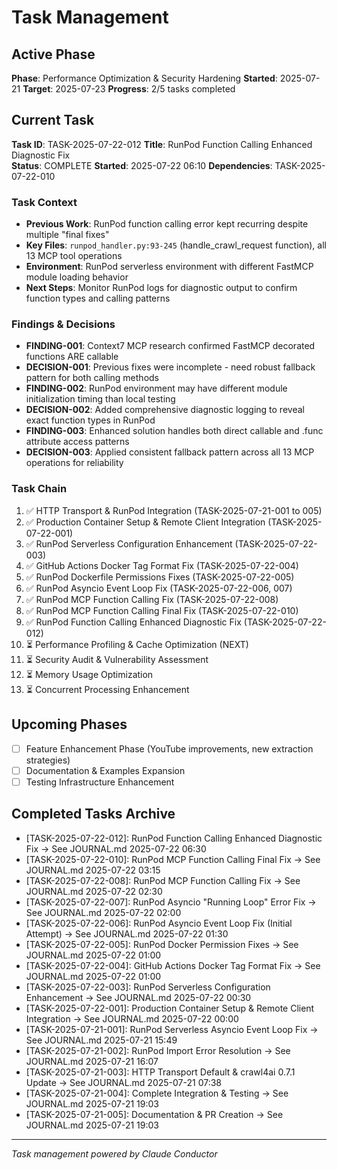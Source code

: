 # Task Management

## Active Phase
**Phase**: Performance Optimization & Security Hardening
**Started**: 2025-07-21
**Target**: 2025-07-23
**Progress**: 2/5 tasks completed

## Current Task
**Task ID**: TASK-2025-07-22-012
**Title**: RunPod Function Calling Enhanced Diagnostic Fix  
**Status**: COMPLETE
**Started**: 2025-07-22 06:10
**Dependencies**: TASK-2025-07-22-010

### Task Context
<!-- Critical information needed to resume this task -->
- **Previous Work**: RunPod function calling error kept recurring despite multiple "final fixes"
- **Key Files**: `runpod_handler.py:93-245` (handle_crawl_request function), all 13 MCP tool operations
- **Environment**: RunPod serverless environment with different FastMCP module loading behavior
- **Next Steps**: Monitor RunPod logs for diagnostic output to confirm function types and calling patterns

### Findings & Decisions
- **FINDING-001**: Context7 MCP research confirmed FastMCP decorated functions ARE callable
- **DECISION-001**: Previous fixes were incomplete - need robust fallback pattern for both calling methods
- **FINDING-002**: RunPod environment may have different module initialization timing than local testing
- **DECISION-002**: Added comprehensive diagnostic logging to reveal exact function types in RunPod
- **FINDING-003**: Enhanced solution handles both direct callable and .func attribute access patterns
- **DECISION-003**: Applied consistent fallback pattern across all 13 MCP operations for reliability

### Task Chain
1. ✅ HTTP Transport & RunPod Integration (TASK-2025-07-21-001 to 005)
2. ✅ Production Container Setup & Remote Client Integration (TASK-2025-07-22-001)
3. ✅ RunPod Serverless Configuration Enhancement (TASK-2025-07-22-003)  
4. ✅ GitHub Actions Docker Tag Format Fix (TASK-2025-07-22-004)
5. ✅ RunPod Dockerfile Permissions Fixes (TASK-2025-07-22-005)
6. ✅ RunPod Asyncio Event Loop Fix (TASK-2025-07-22-006, 007)
7. ✅ RunPod MCP Function Calling Fix (TASK-2025-07-22-008)
8. ✅ RunPod MCP Function Calling Final Fix (TASK-2025-07-22-010)
9. ✅ RunPod Function Calling Enhanced Diagnostic Fix (TASK-2025-07-22-012)
10. ⏳ Performance Profiling & Cache Optimization (NEXT)
11. ⏳ Security Audit & Vulnerability Assessment
11. ⏳ Memory Usage Optimization
12. ⏳ Concurrent Processing Enhancement

## Upcoming Phases
<!-- Future work not yet started -->
- [ ] Feature Enhancement Phase (YouTube improvements, new extraction strategies)
- [ ] Documentation & Examples Expansion
- [ ] Testing Infrastructure Enhancement

## Completed Tasks Archive
<!-- Recent completions for quick reference -->
- [TASK-2025-07-22-012]: RunPod Function Calling Enhanced Diagnostic Fix → See JOURNAL.md 2025-07-22 06:30
- [TASK-2025-07-22-010]: RunPod MCP Function Calling Final Fix → See JOURNAL.md 2025-07-22 03:15
- [TASK-2025-07-22-008]: RunPod MCP Function Calling Fix → See JOURNAL.md 2025-07-22 02:30
- [TASK-2025-07-22-007]: RunPod Asyncio "Running Loop" Error Fix → See JOURNAL.md 2025-07-22 02:00
- [TASK-2025-07-22-006]: RunPod Asyncio Event Loop Fix (Initial Attempt) → See JOURNAL.md 2025-07-22 01:30
- [TASK-2025-07-22-005]: RunPod Docker Permission Fixes → See JOURNAL.md 2025-07-22 01:00
- [TASK-2025-07-22-004]: GitHub Actions Docker Tag Format Fix → See JOURNAL.md 2025-07-22 01:00
- [TASK-2025-07-22-003]: RunPod Serverless Configuration Enhancement → See JOURNAL.md 2025-07-22 00:30
- [TASK-2025-07-22-001]: Production Container Setup & Remote Client Integration → See JOURNAL.md 2025-07-22 00:00
- [TASK-2025-07-21-001]: RunPod Serverless Asyncio Event Loop Fix → See JOURNAL.md 2025-07-21 15:49
- [TASK-2025-07-21-002]: RunPod Import Error Resolution → See JOURNAL.md 2025-07-21 16:07
- [TASK-2025-07-21-003]: HTTP Transport Default & crawl4ai 0.7.1 Update → See JOURNAL.md 2025-07-21 07:38
- [TASK-2025-07-21-004]: Complete Integration & Testing → See JOURNAL.md 2025-07-21 19:03
- [TASK-2025-07-21-005]: Documentation & PR Creation → See JOURNAL.md 2025-07-21 19:03

---

*Task management powered by Claude Conductor*